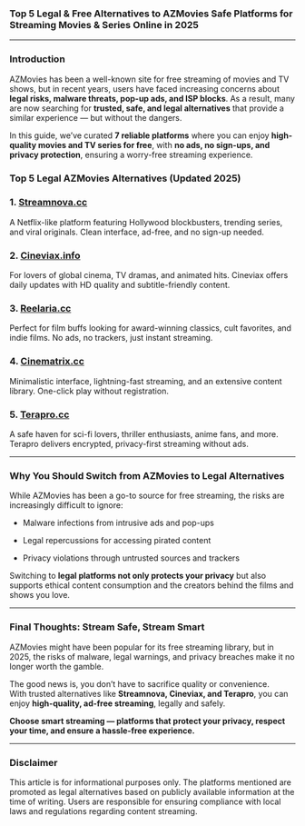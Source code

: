 ### **Top 5 Legal & Free Alternatives to AZMovies Safe Platforms for Streaming Movies & Series Online in 2025**

----------

### **Introduction**

AZMovies has been a well-known site for free streaming of movies and TV shows, but in recent years, users have faced increasing concerns about **legal risks, malware threats, pop-up ads, and ISP blocks**. As a result, many are now searching for **trusted, safe, and legal alternatives** that provide a similar experience — but without the dangers.

In this guide, we’ve curated **7 reliable platforms** where you can enjoy **high-quality movies and TV series for free**, with **no ads, no sign-ups, and privacy protection**, ensuring a worry-free streaming experience.


### **Top 5 Legal AZMovies Alternatives (Updated 2025)**


### **1. [Streamnova.cc](https://123watchnow.com/)**
A Netflix-like platform featuring Hollywood blockbusters, trending series, and viral originals. Clean interface, ad-free, and no sign-up needed.

### **2. [Cineviax.info](https://123watchnow.com/)**
For lovers of global cinema, TV dramas, and animated hits. Cineviax offers daily updates with HD quality and subtitle-friendly content.

### **3. [Reelaria.cc](https://123watchnow.com/)**
Perfect for film buffs looking for award-winning classics, cult favorites, and indie films. No ads, no trackers, just instant streaming.

### **4. [Cinematrix.cc](https://123watchnow.com/)**
Minimalistic interface, lightning-fast streaming, and an extensive content library. One-click play without registration.

### **5. [Terapro.cc](https://123watchnow.com/)**
A safe haven for sci-fi lovers, thriller enthusiasts, anime fans, and more. Terapro delivers encrypted, privacy-first streaming without ads.

____


### **Why You Should Switch from AZMovies to Legal Alternatives**

While AZMovies has been a go-to source for free streaming, the risks are increasingly difficult to ignore:

-   Malware infections from intrusive ads and pop-ups
    
-   Legal repercussions for accessing pirated content
    
-   Privacy violations through untrusted sources and trackers
    

Switching to **legal platforms not only protects your privacy** but also supports ethical content consumption and the creators behind the films and shows you love.

----------

### **Final Thoughts: Stream Safe, Stream Smart**

AZMovies might have been popular for its free streaming library, but in 2025, the risks of malware, legal warnings, and privacy breaches make it no longer worth the gamble.

The good news is, you don’t have to sacrifice quality or convenience.  
With trusted alternatives like **Streamnova, Cineviax, and Terapro**, you can enjoy **high-quality, ad-free streaming**, legally and safely.

**Choose smart streaming — platforms that protect your privacy, respect your time, and ensure a hassle-free experience.**

----------

### **Disclaimer**

This article is for informational purposes only. The platforms mentioned are promoted as legal alternatives based on publicly available information at the time of writing. Users are responsible for ensuring compliance with local laws and regulations regarding content streaming.
